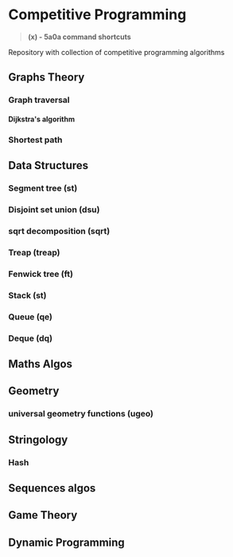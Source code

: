 # Competitive Programming
>**(x) - 5a0a command shortcuts**

Repository with collection of competitive programming algorithms

## Graphs Theory

### Graph traversal
#### Dijkstra's algorithm

### Shortest path

## Data Structures

### Segment tree (st)
### Disjoint set union (dsu)
### sqrt decomposition (sqrt)
### Treap (treap)
### Fenwick tree (ft)
### Stack (st)
### Queue (qe)
### Deque (dq)

## Maths Algos

## Geometry

### universal geometry functions (ugeo)

## Stringology
### Hash
## Sequences algos

## Game Theory

## Dynamic Programming

